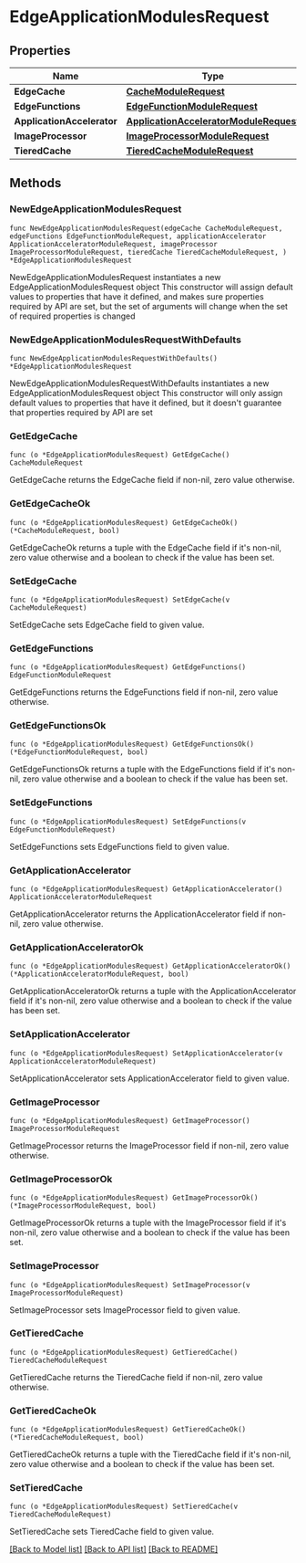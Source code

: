 # EdgeApplicationModulesRequest

## Properties

Name | Type | Description | Notes
------------ | ------------- | ------------- | -------------
**EdgeCache** | [**CacheModuleRequest**](CacheModuleRequest.md) |  | 
**EdgeFunctions** | [**EdgeFunctionModuleRequest**](EdgeFunctionModuleRequest.md) |  | 
**ApplicationAccelerator** | [**ApplicationAcceleratorModuleRequest**](ApplicationAcceleratorModuleRequest.md) |  | 
**ImageProcessor** | [**ImageProcessorModuleRequest**](ImageProcessorModuleRequest.md) |  | 
**TieredCache** | [**TieredCacheModuleRequest**](TieredCacheModuleRequest.md) |  | 

## Methods

### NewEdgeApplicationModulesRequest

`func NewEdgeApplicationModulesRequest(edgeCache CacheModuleRequest, edgeFunctions EdgeFunctionModuleRequest, applicationAccelerator ApplicationAcceleratorModuleRequest, imageProcessor ImageProcessorModuleRequest, tieredCache TieredCacheModuleRequest, ) *EdgeApplicationModulesRequest`

NewEdgeApplicationModulesRequest instantiates a new EdgeApplicationModulesRequest object
This constructor will assign default values to properties that have it defined,
and makes sure properties required by API are set, but the set of arguments
will change when the set of required properties is changed

### NewEdgeApplicationModulesRequestWithDefaults

`func NewEdgeApplicationModulesRequestWithDefaults() *EdgeApplicationModulesRequest`

NewEdgeApplicationModulesRequestWithDefaults instantiates a new EdgeApplicationModulesRequest object
This constructor will only assign default values to properties that have it defined,
but it doesn't guarantee that properties required by API are set

### GetEdgeCache

`func (o *EdgeApplicationModulesRequest) GetEdgeCache() CacheModuleRequest`

GetEdgeCache returns the EdgeCache field if non-nil, zero value otherwise.

### GetEdgeCacheOk

`func (o *EdgeApplicationModulesRequest) GetEdgeCacheOk() (*CacheModuleRequest, bool)`

GetEdgeCacheOk returns a tuple with the EdgeCache field if it's non-nil, zero value otherwise
and a boolean to check if the value has been set.

### SetEdgeCache

`func (o *EdgeApplicationModulesRequest) SetEdgeCache(v CacheModuleRequest)`

SetEdgeCache sets EdgeCache field to given value.


### GetEdgeFunctions

`func (o *EdgeApplicationModulesRequest) GetEdgeFunctions() EdgeFunctionModuleRequest`

GetEdgeFunctions returns the EdgeFunctions field if non-nil, zero value otherwise.

### GetEdgeFunctionsOk

`func (o *EdgeApplicationModulesRequest) GetEdgeFunctionsOk() (*EdgeFunctionModuleRequest, bool)`

GetEdgeFunctionsOk returns a tuple with the EdgeFunctions field if it's non-nil, zero value otherwise
and a boolean to check if the value has been set.

### SetEdgeFunctions

`func (o *EdgeApplicationModulesRequest) SetEdgeFunctions(v EdgeFunctionModuleRequest)`

SetEdgeFunctions sets EdgeFunctions field to given value.


### GetApplicationAccelerator

`func (o *EdgeApplicationModulesRequest) GetApplicationAccelerator() ApplicationAcceleratorModuleRequest`

GetApplicationAccelerator returns the ApplicationAccelerator field if non-nil, zero value otherwise.

### GetApplicationAcceleratorOk

`func (o *EdgeApplicationModulesRequest) GetApplicationAcceleratorOk() (*ApplicationAcceleratorModuleRequest, bool)`

GetApplicationAcceleratorOk returns a tuple with the ApplicationAccelerator field if it's non-nil, zero value otherwise
and a boolean to check if the value has been set.

### SetApplicationAccelerator

`func (o *EdgeApplicationModulesRequest) SetApplicationAccelerator(v ApplicationAcceleratorModuleRequest)`

SetApplicationAccelerator sets ApplicationAccelerator field to given value.


### GetImageProcessor

`func (o *EdgeApplicationModulesRequest) GetImageProcessor() ImageProcessorModuleRequest`

GetImageProcessor returns the ImageProcessor field if non-nil, zero value otherwise.

### GetImageProcessorOk

`func (o *EdgeApplicationModulesRequest) GetImageProcessorOk() (*ImageProcessorModuleRequest, bool)`

GetImageProcessorOk returns a tuple with the ImageProcessor field if it's non-nil, zero value otherwise
and a boolean to check if the value has been set.

### SetImageProcessor

`func (o *EdgeApplicationModulesRequest) SetImageProcessor(v ImageProcessorModuleRequest)`

SetImageProcessor sets ImageProcessor field to given value.


### GetTieredCache

`func (o *EdgeApplicationModulesRequest) GetTieredCache() TieredCacheModuleRequest`

GetTieredCache returns the TieredCache field if non-nil, zero value otherwise.

### GetTieredCacheOk

`func (o *EdgeApplicationModulesRequest) GetTieredCacheOk() (*TieredCacheModuleRequest, bool)`

GetTieredCacheOk returns a tuple with the TieredCache field if it's non-nil, zero value otherwise
and a boolean to check if the value has been set.

### SetTieredCache

`func (o *EdgeApplicationModulesRequest) SetTieredCache(v TieredCacheModuleRequest)`

SetTieredCache sets TieredCache field to given value.



[[Back to Model list]](../README.md#documentation-for-models) [[Back to API list]](../README.md#documentation-for-api-endpoints) [[Back to README]](../README.md)


